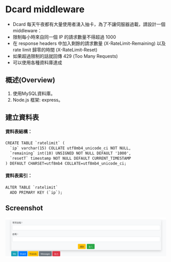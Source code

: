 # Dcard middleware
* Dcard 每天午夜都有大量使用者湧入抽卡，為了不讓伺服器過載，請設計一個 middleware：
* 限制每小時來自同一個 IP 的請求數量不得超過 1000
* 在 response headers 中加入剩餘的請求數量 (X-RateLimit-Remaining) 以及 rate limit 歸零的時間 (X-RateLimit-Reset)
* 如果超過限制的話就回傳 429 (Too Many Requests)
* 可以使用各種資料庫達成

## 概述(Overview)
1. 使用MySQL資料庫。
2. Node.js 框架: express。

## 建立資料表
#### 資料表結構：
    CREATE TABLE `ratelimit` (
      `ip` varchar(15) COLLATE utf8mb4_unicode_ci NOT NULL,
      `remaining` int(10) UNSIGNED NOT NULL DEFAULT '1000',
      `resetT` timestamp NOT NULL DEFAULT CURRENT_TIMESTAMP
    ) DEFAULT CHARSET=utf8mb4 COLLATE=utf8mb4_unicode_ci;
#### 資料表索引：
    ALTER TABLE `ratelimit`
      ADD PRIMARY KEY (`ip`);

## Screenshot
![homepage](https://raw.githubusercontent.com/wei032499/dcard/main/screenshot/homepage.png)